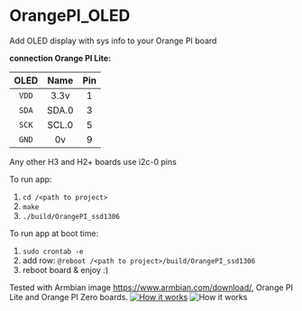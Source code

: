 # OrangePI_OLED
Add OLED display with sys info to your Orange PI board


**connection Orange PI Lite:**

| OLED |    Name   |  Pin  |
|:----:|:---------:|:-----:|
|`VDD` |    3.3v   |  1    |
|`SDA` |   SDA.0   |  3    |
|`SCK` |   SCL.0   |  5    |
|`GND` |    0v     |  9    |

Any other H3 and H2+ boards use i2c-0 pins

To run app:

1. `cd /<path to project>`
2. `make`
3. `./build/OrangePI_ssd1306`

To run app at boot time:

1. `sudo crontab -e`
2. add row: `@reboot /<path to project>/build/OrangePI_ssd1306`
3. reboot board & enjoy :)


Tested with Armbian image https://www.armbian.com/download/, Orange PI Lite and Orange PI Zero boards.
[![How it works](https://github.com/vadzimyatskevich/OrangePI_OLED/blob/master/img/pic_1.JPG)](https://www.youtube.com/watch?v=xUK7WmqTY78)
![How it works](https://github.com/vadzimyatskevich/OrangePI_OLED/blob/master/img/pic_2.jpg?raw=true)
